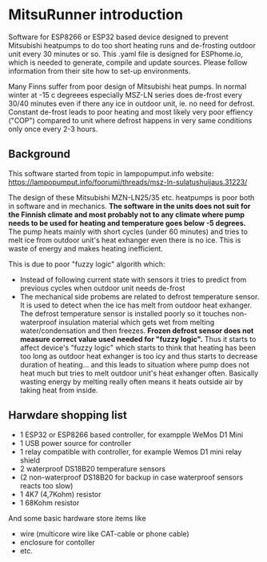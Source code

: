 # MitsuRunner introduction
Software for ESP8266 or ESP32 based device designed to prevent Mitsubishi heatpumps to do too short heating runs and de-frosting outdoor unit every 30 minutes or so. This .yaml file is designed for ESPhome.io, which is needed to generate, compile and update sources. Please follow information from their site how to set-up environments.

Many Finns suffer from poor design of Mitsubishi heat pumps. In normal winter at -15 c degreees especially MSZ-LN series does de-frost every 30/40 minutes even if there any ice in outdoor unit, ie. no need for defrost. Constant de-frost leads to poor heating and most likely very poor effiency ("COP") compared to unit where defrost happens in very same conditions only once every 2-3 hours. 

## Background
This software started from topic in lampopumput.info website: https://lampopumput.info/foorumi/threads/msz-ln-sulatushuijaus.31223/ 

The design of these Mitsubishi MZN-LN25/35 etc. heatpumps is poor both in software and in mechanics. **The software in the units does not suit for the Finnish climate and most probably not to any climate where pump needs to be used for heating and temperature goes below -5 degrees.** The pump heats mainly with short cycles (under 60 minutes) and tries to melt ice from outdoor unit's heat exhanger even there is no ice. This is waste of energy and makes heating inefficient. 

This is due to poor "fuzzy logic" algorith which: 
- Instead of following current state with sensors it tries to predict from previous cycles when outdoor unit needs de-frost 
- The mechanical side probems are related to defrost temperature sensor. It is used to detect when the ice has melt from outdoor heat exhanger. The defrost temperature sensor is installed poorly so it touches non-waterproof insulation material which gets wet from melting water/condensation and then freezes. **Frozen defrost sensor does not measure correct value used needed for "fuzzy logic".** Thus it starts to affect device's "fuzzy logic" which starts to think that heating has been too long as outdoor heat exhanger is too icy and thus starts to decrease duration of heating... and this leads to situation where pump does not heat much but tries to melt outdoor unit's heat exhanger often. Basically wasting energy by melting really often means it heats outside air by taking heat from inside. 

## Harwdare shopping list
- 1 ESP32 or ESP8266 based controller, for exampple WeMos D1 Mini
- 1 USB power source for controller
- 1 relay compatible with controller, for example Wemos D1 mini relay shield
- 2 waterproof DS18B20 temperature sensors
- (2 non-waterproof DS18B20 for backup in case waterproof sensors reacts too slow)
- 1 4K7 (4,7Kohm) resistor
- 1 68Kohm resistor 

And some basic hardware store items like 
- wire (multicore wire like CAT-cable or phone cable)
- enclosure for contoller
- etc.
